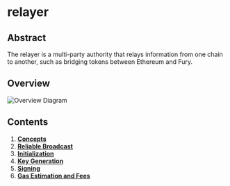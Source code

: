 # relayer

## Abstract

The relayer is a multi-party authority that relays information from one chain
to another, such as bridging tokens between Ethereum and Fury.

## Overview

![Overview Diagram](images/overview.drawio.png)

## Contents

1. **[Concepts](01_concepts.md)**
2. **[Reliable Broadcast](02_reliable_broadcast.md)**
3. **[Initialization](03_initialization.md)**
4. **[Key Generation](04_key_generation.md)**
5. **[Signing](05_signing.md)**
6. **[Gas Estimation and Fees](06_gas_estimation_and_fees.md)**
